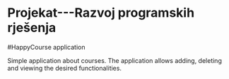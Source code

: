 # Projekat---Razvoj programskih rješenja
#HappyCourse application
 
Simple application about courses. 
The application allows adding, deleting
and viewing the desired functionalities.

